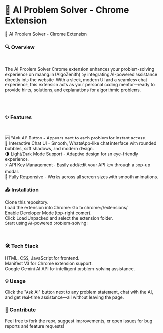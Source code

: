 
<h1>🚀 AI Problem Solver - Chrome Extension </h1> 🚀 AI Problem Solver - Chrome Extension <br>
<h3>🔍 Overview</h3><br>
<p>The AI Problem Solver Chrome extension enhances your problem-solving experience on maang.in (AlgoZenith) by integrating AI-powered assistance directly into the website. With a sleek, modern UI and a seamless chat experience, this extension acts as your personal coding mentor—ready to provide hints, solutions, and explanations for algorithmic problems.</p>
<br><br>

<h3>✨ Features </h3><br>
<p> 🆘 "Ask AI" Button - Appears next to each problem for instant access. <br>
💬 Interactive Chat UI - Smooth, WhatsApp-like chat interface with rounded bubbles, soft shadows, and modern design.<br>
🌗 Light/Dark Mode Support - Adaptive design for an eye-friendly experience.<br>
⚡ API Key Management - Easily add/edit your API key through a pop-up modal.<br>
📱 Fully Responsive - Works across all screen sizes with smooth animations.<br>
</p>
<h3>📥 Installation </h3>
<p>Clone this repository.<br>
Load the extension into Chrome:
Go to chrome://extensions/<br>
Enable Developer Mode (top-right corner).<br>
Click Load Unpacked and select the extension folder.<br>
Start using AI-powered problem-solving!<br>
</p>
<br>
<h3>🛠 Tech Stack</h3>
HTML, CSS, JavaScript for frontend.<br>
Manifest V3 for Chrome extension support.<br>
Google Gemini AI API for intelligent problem-solving assistance.<br>
<h3>💡 Usage</h3>
Click the "Ask AI" button next to any problem statement, chat with the AI, and get real-time assistance—all without leaving the page.<br>

<h3>🚀 Contribute</h3>
Feel free to fork the repo, suggest improvements, or open issues for bug reports and feature requests!<br>
